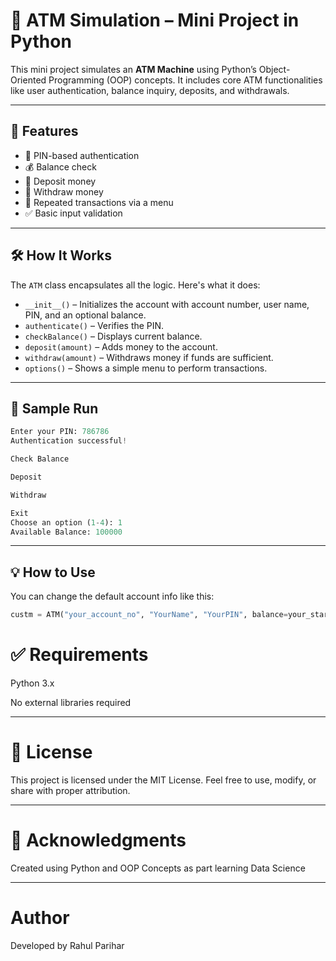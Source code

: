 # 🏧 ATM Simulation – Mini Project in Python

This mini project simulates an **ATM Machine** using Python’s Object-Oriented Programming (OOP) concepts. It includes core ATM functionalities like user authentication, balance inquiry, deposits, and withdrawals.

---

## 🚀 Features

- 🔐 PIN-based authentication
- 💰 Balance check
- 💸 Deposit money
- 🏧 Withdraw money
- 🔁 Repeated transactions via a menu
- ✅ Basic input validation

---

## 🛠️ How It Works

The `ATM` class encapsulates all the logic. Here's what it does:

- `__init__()` – Initializes the account with account number, user name, PIN, and an optional balance.
- `authenticate()` – Verifies the PIN.
- `checkBalance()` – Displays current balance.
- `deposit(amount)` – Adds money to the account.
- `withdraw(amount)` – Withdraws money if funds are sufficient.
- `options()` – Shows a simple menu to perform transactions.

---

## 📌 Sample Run

```python
Enter your PIN: 786786
Authentication successful!

Check Balance

Deposit

Withdraw

Exit
Choose an option (1-4): 1
Available Balance: 100000
```


---

## 💡 How to Use

You can change the default account info like this:

```python
custm = ATM("your_account_no", "YourName", "YourPIN", balance=your_starting_balance)
```

# ✅ Requirements
Python 3.x

No external libraries required

---

# 📜 License
This project is licensed under the MIT License.
Feel free to use, modify, or share with proper attribution.

---

# 🙌 Acknowledgments
Created using Python and OOP Concepts as part learning Data Science

---

# Author
Developed by Rahul Parihar
